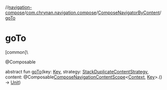 //[navigation-compose](../../../index.md)/[com.chrynan.navigation.compose](../index.md)/[ComposeNavigatorByContent](index.md)/[goTo](go-to.md)

# goTo

[common]\

@Composable

abstract fun [goTo](go-to.md)(key: [Key](index.md), strategy: [StackDuplicateContentStrategy](../../../../navigation-core/navigation-core/com.chrynan.navigation/-stack-duplicate-content-strategy/index.md), content: @Composable[ComposeNavigationContentScope](../-compose-navigation-content-scope/index.md)&lt;[Context](index.md), [Key](index.md)&gt;.() -&gt; [Unit](https://kotlinlang.org/api/latest/jvm/stdlib/kotlin/-unit/index.html))
